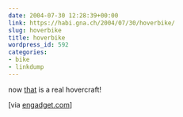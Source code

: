 ```yaml
---
date: 2004-07-30 12:28:39+00:00
link: https://habi.gna.ch/2004/07/30/hoverbike/
slug: hoverbike
title: hoverbike
wordpress_id: 592
categories:
- bike
- linkdump
---
```


now [that](http://transportation.engadget.com/entry/1017024257067771/) is a real hovercraft!

[via [engadget.com](http://transportation.engadget.com/entry/1017024257067771/)]
